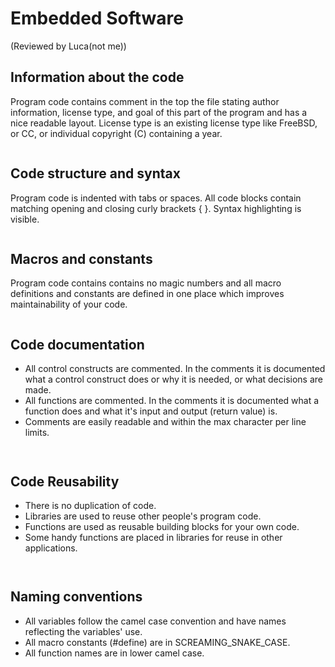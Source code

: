 # Embedded Software

(Reviewed by Luca(not me))

## Information about the code 

Program code contains comment in the top the file stating author information, license type, and goal of this part of the program and has a nice readable layout. License type is an existing license type like FreeBSD, or CC, or individual copyright (C) containing a year.

```

```

## Code structure and syntax

Program code is indented with tabs or spaces. All code blocks contain matching opening and closing curly brackets { }.
Syntax highlighting is visible.

```

```

## Macros and constants

Program code contains contains no magic numbers and all macro definitions and constants are defined in one place which improves maintainability of your code.

```

```

## Code documentation

- All control constructs are commented. In the comments it is documented what a control construct does or why it is needed, or what decisions are made.
- All functions are commented. In the comments it is documented what a function does and what it's input and output (return value) is.
- Comments are easily readable and within the max character per line limits.

```
    
```

## Code Reusability

- There is no duplication of code.
- Libraries are used to reuse other people's program code.
- Functions are used as reusable building blocks for your own code.
- Some handy functions are placed in libraries for reuse in other applications.

```
        
```

## Naming conventions

- All variables follow the camel case convention and have names reflecting the variables' use.
- All macro constants (#define) are in SCREAMING_SNAKE_CASE.
- All function names are in lower camel case.

```

```

